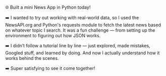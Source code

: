 🌐 Built a mini News App in Python today!

➡️ I wanted to try out working with real-world data, so I used the NewsAPI.org and Python's requests module to fetch the latest news based on whatever topic I search. It was a fun challenge — from setting up the environment to figuring out how JSON works.

➡️ I didn’t follow a tutorial line by line — just explored, made mistakes, Googled stuff, and learned by doing. And now I actually understand how it works behind the scenes.

➡️ Super satisfying to see it come together!
